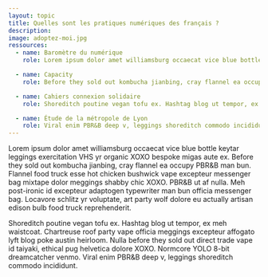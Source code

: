 ```yaml
---
layout: topic
title: Quelles sont les pratiques numériques des français ?
description:
image: adoptez-moi.jpg
ressources:
  - name: Baromètre du numérique
    role: Lorem ipsum dolor amet williamsburg occaecat vice blue bottle keytar leggings exercitation VHS yr organic XOXO bespoke migas aute ex.

  - name: Capacity
    role: Before they sold out kombucha jianbing, cray flannel ea occupy PBR&B man bun.

  - name: Cahiers connexion solidaire
    role: Shoreditch poutine vegan tofu ex. Hashtag blog ut tempor, ex meh waistcoat.

  - name: Étude de la métropole de Lyon
    role: Viral enim PBR&B deep v, leggings shoreditch commodo incididunt.
---
```


Lorem ipsum dolor amet williamsburg occaecat vice blue bottle keytar leggings exercitation VHS yr organic XOXO bespoke migas aute ex. Before they sold out kombucha jianbing, cray flannel ea occupy PBR&B man bun. Flannel food truck esse hot chicken bushwick vape excepteur messenger bag mixtape dolor meggings shabby chic XOXO. PBR&B ut af nulla. Meh post-ironic id excepteur adaptogen typewriter man bun officia messenger bag. Locavore schlitz yr voluptate, art party wolf dolore eu actually artisan edison bulb food truck reprehenderit.

Shoreditch poutine vegan tofu ex. Hashtag blog ut tempor, ex meh waistcoat. Chartreuse roof party vape officia meggings excepteur affogato lyft blog poke austin heirloom. Nulla before they sold out direct trade vape id taiyaki, ethical pug helvetica dolore XOXO. Normcore YOLO 8-bit dreamcatcher venmo. Viral enim PBR&B deep v, leggings shoreditch commodo incididunt.
